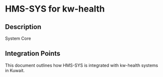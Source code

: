 # HMS-SYS for kw-health

## Description

System Core

## Integration Points

This document outlines how HMS-SYS is integrated with kw-health systems in Kuwait.
